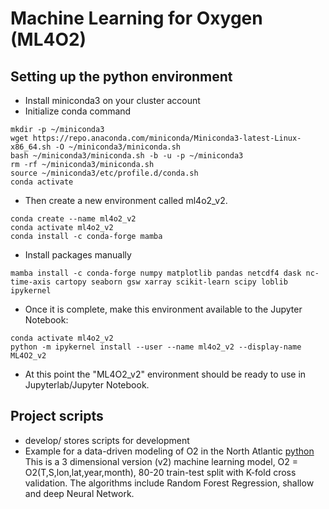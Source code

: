 # Machine Learning for Oxygen (ML4O2)

## Setting up the python environment
  - Install miniconda3 on your cluster account
  - Initialize conda command
```
mkdir -p ~/miniconda3
wget https://repo.anaconda.com/miniconda/Miniconda3-latest-Linux-x86_64.sh -O ~/miniconda3/miniconda.sh
bash ~/miniconda3/miniconda.sh -b -u -p ~/miniconda3
rm -rf ~/miniconda3/miniconda.sh
source ~/miniconda3/etc/profile.d/conda.sh
conda activate
```
  - Then create a new environment called ml4o2_v2.  
```
conda create --name ml4o2_v2
conda activate ml4o2_v2
conda install -c conda-forge mamba
```
  - Install packages manually
```
mamba install -c conda-forge numpy matplotlib pandas netcdf4 dask nc-time-axis cartopy seaborn gsw xarray scikit-learn scipy loblib ipykernel
```
  - Once it is complete, make this environment available to the Jupyter Notebook:
```
conda activate ml4o2_v2
python -m ipykernel install --user --name ml4o2_v2 --display-name ML4O2_v2
```
  - At this point the "ML4O2_v2" environment should be ready to use in Jupyterlab/Jupyter Notebook. 

## Project scripts
  - develop/ stores scripts for development
  - Example for a data-driven modeling of O2 in the North Atlantic [python](https://github.com/takaito1/ML4O2/blob/main/o2mod_example_CV_v2.ipynb) This is a 3 dimensional version (v2) machine learning model, O2 = O2(T,S,lon,lat,year,month), 80-20 train-test split with K-fold cross validation. The algorithms include Random Forest Regression, shallow and deep Neural Network. 
